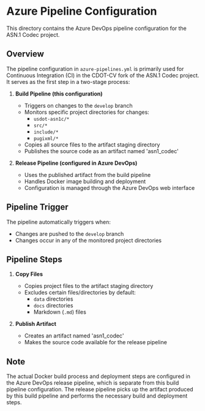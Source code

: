 # Azure Pipeline Configuration

This directory contains the Azure DevOps pipeline configuration for the ASN.1 Codec project.

## Overview

The pipeline configuration in `azure-pipelines.yml` is primarily used for Continuous Integration (CI) in the CDOT-CV fork of the ASN.1 Codec project. It serves as the first step in a two-stage process:

1. **Build Pipeline (this configuration)**
   - Triggers on changes to the `develop` branch
   - Monitors specific project directories for changes:
     - `usdot-asn1c/*`
     - `src/*`
     - `include/*`
     - `pugixml/*`
   - Copies all source files to the artifact staging directory
   - Publishes the source code as an artifact named 'asn1_codec'

2. **Release Pipeline (configured in Azure DevOps)**
   - Uses the published artifact from the build pipeline
   - Handles Docker image building and deployment
   - Configuration is managed through the Azure DevOps web interface

## Pipeline Trigger

The pipeline automatically triggers when:

- Changes are pushed to the `develop` branch
- Changes occur in any of the monitored project directories

## Pipeline Steps

1. **Copy Files**
   - Copies project files to the artifact staging directory
   - Excludes certain files/directories by default:
     - `data` directories
     - `docs` directories
     - Markdown (`.md`) files

2. **Publish Artifact**
   - Creates an artifact named 'asn1_codec'
   - Makes the source code available for the release pipeline

## Note

The actual Docker build process and deployment steps are configured in the Azure DevOps release pipeline, which is separate from this build pipeline configuration. The release pipeline picks up the artifact produced by this build pipeline and performs the necessary build and deployment steps.
